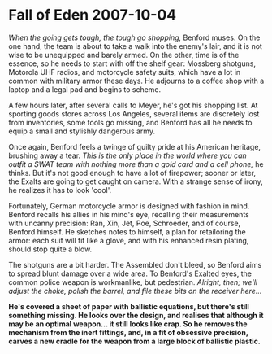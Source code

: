 <!-- TITLE: Fall of Eden 2007-10-04 -->
<!-- SUBTITLE: A game log for Fall of Eden -->

# Fall of Eden 2007-10-04

_When the going gets tough, the tough go shopping,_ Benford muses. On the one hand, the team is about to take a walk into the enemy's lair, and it is not wise to be unequipped and barely armed. On the other, time is of the essence, so he needs to start with off the shelf gear: Mossberg shotguns, Motorola UHF radios, and motorcycle safety suits, which have a lot in common with military armor these days. He adjourns to a coffee shop with a laptop and a legal pad and begins to scheme.

A few hours later, after several calls to Meyer, he's got his shopping list. At sporting goods stores across Los Angeles, several items are discretely lost from inventories, some tools go missing, and Benford has all he needs to equip a small and stylishly dangerous army.

Once again, Benford feels a twinge of guilty pride at his American heritage, brushing away a tear. _This is the only place in the world where you can outfit a SWAT team with nothing more than a gold card and a cell phone,_ he thinks. But it's not good enough to have a lot of firepower; sooner or later, the Exalts are going to get caught on camera. With a strange sense of irony, he realizes it has to look 'cool'.

Fortunately, German motorcycle armor is designed with fashion in mind. Benford recalls his allies in his mind's eye, recalling their measurements with uncanny precision: Ran, Xin, Jet, Poe, Schroeder, and of course, Benford himself. He sketches notes to himself, a plan for retailoring the armor: each suit will fit like a glove, and with his enhanced resin plating, should stop quite a blow.

The shotguns are a bit harder. The Assembled don't bleed, so Benford aims to spread blunt damage over a wide area. To Benford's Exalted eyes, the common police weapon is workmanlike, but pedestrian. _Alright, then; we'll adjust the choke, polish the barrel, and file these bits on the receiver here..._

__He's covered a sheet of paper with ballistic equations, but there's still something missing. He looks over the design, and realises that although it may be an optimal weapon... it still looks like crap. So he removes the mechanism from the inert fittings, and, in a fit of obsessive precision, carves a new cradle for the weapon from a large block of ballistic plastic.__